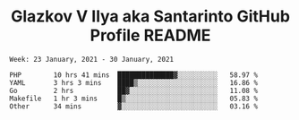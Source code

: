 <h1 align="center">Glazkov V Ilya aka Santarinto GitHub Profile README</h1>

<!--START_SECTION:waka-->
```text
Week: 23 January, 2021 - 30 January, 2021

PHP        10 hrs 41 mins  ██████████████▓░░░░░░░░░░   58.97 % 
YAML       3 hrs 3 mins    ████▒░░░░░░░░░░░░░░░░░░░░   16.86 % 
Go         2 hrs           ██▓░░░░░░░░░░░░░░░░░░░░░░   11.08 % 
Makefile   1 hr 3 mins     █▒░░░░░░░░░░░░░░░░░░░░░░░   05.83 % 
Other      34 mins         ▓░░░░░░░░░░░░░░░░░░░░░░░░   03.16 % 
```
<!--END_SECTION:waka-->